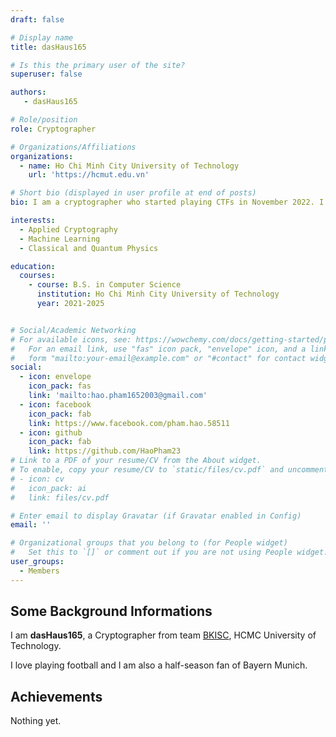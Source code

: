```yaml
---
draft: false

# Display name
title: dasHaus165

# Is this the primary user of the site?
superuser: false

authors:
   - dasHaus165

# Role/position
role: Cryptographer

# Organizations/Affiliations
organizations:
  - name: Ho Chi Minh City University of Technology
    url: 'https://hcmut.edu.vn'

# Short bio (displayed in user profile at end of posts)
bio: I am a cryptographer who started playing CTFs in November 2022. I am currently focusing on learning applied mathematics, cryptography and machine learning.

interests:
  - Applied Cryptography
  - Machine Learning
  - Classical and Quantum Physics

education:
  courses:
    - course: B.S. in Computer Science
      institution: Ho Chi Minh City University of Technology
      year: 2021-2025


# Social/Academic Networking
# For available icons, see: https://wowchemy.com/docs/getting-started/page-builder/#icons
#   For an email link, use "fas" icon pack, "envelope" icon, and a link in the
#   form "mailto:your-email@example.com" or "#contact" for contact widget.
social:
  - icon: envelope
    icon_pack: fas
    link: 'mailto:hao.pham1652003@gmail.com'
  - icon: facebook
    icon_pack: fab
    link: https://www.facebook.com/pham.hao.58511
  - icon: github
    icon_pack: fab
    link: https://github.com/HaoPham23
# Link to a PDF of your resume/CV from the About widget.
# To enable, copy your resume/CV to `static/files/cv.pdf` and uncomment the lines below.
# - icon: cv
#   icon_pack: ai
#   link: files/cv.pdf

# Enter email to display Gravatar (if Gravatar enabled in Config)
email: ''

# Organizational groups that you belong to (for People widget)
#   Set this to `[]` or comment out if you are not using People widget.
user_groups:
  - Members
---
```


## Some Background Informations

I am **dasHaus165**, a Cryptographer from team [BKISC](https://bkisc.com), HCMC University of Technology. 

I love playing football and I am also a half-season fan of Bayern Munich.

## Achievements

Nothing yet.